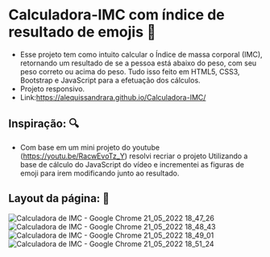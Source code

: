  # Calculadora-IMC com índice de resultado de emojis 	:pushpin:
* Esse projeto tem como intuito calcular o Índice de massa corporal (IMC), retornando um resultado de se a pessoa 
está abaixo do peso, com seu peso correto ou acima do peso. Tudo isso feito em HTML5, CSS3, Bootstrap e JavaScript para a
efetuação dos cálculos.
* Projeto responsivo.
* Link:https://alequissandrara.github.io/Calculadora-IMC/

## Inspiração: 	:mag:
* Com base em um mini projeto do youtube (https://youtu.be/RacwEvoTz_Y) resolvi recriar o projeto Utilizando  a 
 base de cálculo do JavaScript do vídeo e incrementei as figuras de emoji para irem modificando junto ao resultado.

## Layout da página: :bookmark_tabs:
![Calculadora de IMC - Google Chrome 21_05_2022 18_47_26](https://user-images.githubusercontent.com/70325643/169671403-184f6abb-dc10-4d9d-840b-c8ac6ac826bf.png)
![Calculadora de IMC - Google Chrome 21_05_2022 18_48_43](https://user-images.githubusercontent.com/70325643/169671404-2e7b7518-13ce-4b91-a144-89d8595f0247.png)
![Calculadora de IMC - Google Chrome 21_05_2022 18_49_01](https://user-images.githubusercontent.com/70325643/169671405-3d4a4778-642b-4660-9235-8e42d723e894.png)
![Calculadora de IMC - Google Chrome 21_05_2022 18_51_24](https://user-images.githubusercontent.com/70325643/169671407-c3300e08-46f7-4874-ba34-732b59a14a52.png)
